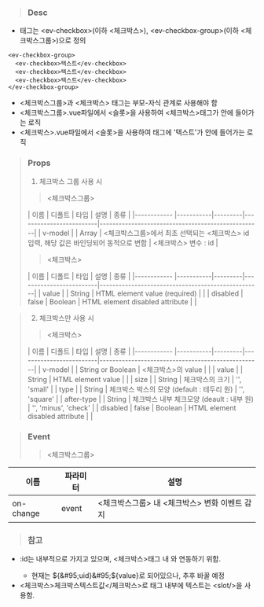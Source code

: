 
>### Desc
 - 태그는 &lt;ev-checkbox&gt;(이하 <체크박스>), &lt;ev-checkbox-group&gt;(이하 <체크박스그룹>)으로 정의

```
<ev-checkbox-group>
  <ev-checkbox>텍스트</ev-checkbox>
  <ev-checkbox>텍스트</ev-checkbox>
  <ev-checkbox>텍스트</ev-checkbox>
</ev-checkbox-group>
```

 - <체크박스그룹>과 <체크박스> 태그는 부모-자식 관계로 사용해야 함
 - <체크박스그룹>.vue파일에서 <슬롯>을 사용하여 <체크박스>태그가 안에 들어가는 로직
 - <체크박스>.vue파일에서 <슬롯>을 사용하여 태그에 '텍스트'가 안에 들어가는 로직

>### Props
> 1) 체크박스 그룹 사용 시
>> <체크박스그룹>
>
>  |    이름     |   디폴트   |  타입   |          설명            |                    종류                           |
  |------------ |-----------|---------|-------------------------|---------------------------------------------------|
  | v-model     |           | Array   | <체크박스그룹>에서 최초 선택되는 <체크박스> id 입력, 해당 값은 바인딩되어 동적으로 변함 | <체크박스> 변수 : id |
>> <체크박스>
>
>  |    이름     |   디폴트   |  타입   |          설명            |                    종류                           |
  |------------ |-----------|---------|-------------------------|---------------------------------------------------|
  | value       |           | String  | HTML element value (required)    |  |
  | disabled    |   false   | Boolean | HTML element disabled attribute    |  |
>

>
> 2) 체크박스만 사용 시
>> <체크박스>
>
>  |    이름     |   디폴트   |  타입   |          설명            |                    종류                           |
  |------------ |-----------|---------|-------------------------|---------------------------------------------------|
  | v-model       |         | String or Boolean | <체크박스>의 value    |  |
  | value       |           | String  | HTML element value    |  |
  | size       |           | String  | 체크박스의 크기 | '', 'small' |
  | type       |           | String  | 체크박스 박스의 모양 (default : 테두리 원) | '', 'square' |
  | after-type |           | String  | 체크박스 내부 체크모양 (deault : 내부 원) | '', 'minus', 'check' |
  | disabled    |   false   | Boolean | HTML element disabled attribute    |  |

>### Event
>> <체크박스그룹>

 | 이름 | 파라미터 | 설명 |
 | ---- | ------- | ---- |
 | on-change | event | <체크박스그룹> 내 <체크박스> 변화 이벤트 감지 |

>### 참고
 - :id는 내부적으로 가지고 있으며, <체크박스>태그 내 <label for=":id">와 연동하기 위함.
   - 현재는 ${&#95;uid}&#95;${value}로 되어있으나, 추후 바꿀 예정
 - <체크박스>체크박스텍스트값</체크박스>로 태그 내부에 텍스트는 &lt;slot/&gt;을 사용함.
